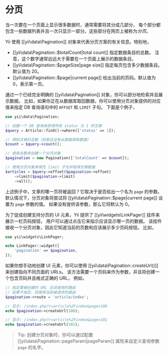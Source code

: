 分页
==========

当一次要在一个页面上显示很多数据时，通常需要将其分成几部分，
每个部分都包含一些数据列表并且一次只显示一部分。这些部分在网页上被称为*分页*。
  
Yii 使用 [[yii\data\Pagination]] 对象来代表分页方案的有关信息。特别地，

* [[yii\data\Pagination::$totalCount|total count]] 指定数据条目的总数。
  注意，这个数字通常远远大于需要在一个页面上展示的数据条目。
* [[yii\data\Pagination::$pageSize|page size]] 指定每页包含多少数据条目。
  默认值为 20。
* [[yii\data\Pagination::$page|current page]] 给出当前的页码。默认值为 0，表示第一页。

通过一个已经完全明确的 [[yii\data\Pagination]] 对象，你可以部分地检索并且展示数据。
比如，如果你正在从数据库取回数据，你可以使用分页对象提供的对应值来指定 DB 查询语句中的 `OFFSET` 和 `LIMIT` 子句。
下面是个例子，

```php
use yii\data\Pagination;

// 创建一个 DB 查询来获得所有 status 为 1 的文章
$query = Article::find()->where(['status' => 1]);

// 得到文章的总数（但是还没有从数据库取数据）
$count = $query->count();

// 使用总数来创建一个分页对象
$pagination = new Pagination(['totalCount' => $count]);

// 使用分页对象来填充 limit 子句并取得文章数据
$articles = $query->offset($pagination->offset)
    ->limit($pagination->limit)
    ->all();
```

上述例子中，文章的哪一页将被返回？它取决于是否给出一个名为 `page` 的参数。
默认情况下，分页对象将尝试将 [[yii\data\Pagination::$page|current page]] 设置为 `page` 参数的值。
如果没有提供该参数，那么它将默认为 0。

为了促成创建支持分页的 UI 元素，Yii 提供了 [[yii\widgets\LinkPager]] 挂件来展示一栏页码按钮，
用户可以通过点击它来指示应该显示哪一页的数据。
该挂件接收一个分页对象，因此它知道当前的页数和应该展示多少页码按钮。
比如，

```php
use yii\widgets\LinkPager;

echo LinkPager::widget([
    'pagination' => $pagination,
]);
```

如果你想手动地创建 UI 元素，你可以使用 [[yii\data\Pagination::createUrl()]] 来创建指向不同页面的 URLs。
该方法需要一个页码来作为参数，并且将创建一个包含页码并且格式正确的 URL，
例如，

```php
// 指定要被创建的 URL 应该使用的路由
// 如果不指定，则使用当前被请求的路由
$pagination->route = 'article/index';

// 显示: /index.php?r=article%2Findex&page=100
echo $pagination->createUrl(100);

// 显示: /index.php?r=article%2Findex&page=101
echo $pagination->createUrl(101);
```

> Tip: 创建分页对象时，你可以通过配置 [[yii\data\Pagination::pageParam|pageParam]]
  属性来自定义查询参数 `page` 的名字。
 
